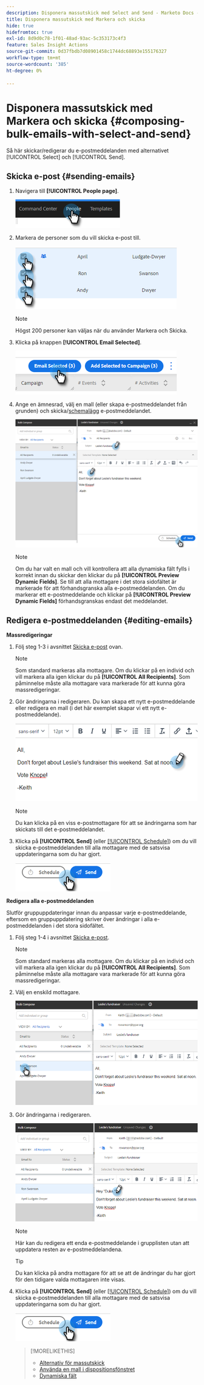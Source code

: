 ```yaml
---
description: Disponera massutskick med Select and Send - Marketo Docs - produktdokumentation
title: Disponera massutskick med Markera och skicka
hide: true
hidefromtoc: true
exl-id: 8d9d0c78-1f01-48ad-93ac-5c353173c4f3
feature: Sales Insight Actions
source-git-commit: 0d37fbdb7d08901458c1744dc68893e155176327
workflow-type: tm+mt
source-wordcount: '385'
ht-degree: 0%

---
```


# Disponera massutskick med Markera och skicka {#composing-bulk-emails-with-select-and-send}

Så här skickar/redigerar du e-postmeddelanden med alternativet [!UICONTROL Select] och [!UICONTROL Send].

## Skicka e-post {#sending-emails}

1. Navigera till **[!UICONTROL People page]**.

   ![](assets/composing-bulk-emails-with-select-and-send-1.png)

1. Markera de personer som du vill skicka e-post till.

   ![](assets/composing-bulk-emails-with-select-and-send-2.png)

   >[!NOTE]
   >
   >Högst 200 personer kan väljas när du använder Markera och Skicka.

1. Klicka på knappen **[!UICONTROL Email Selected]**.

   ![](assets/composing-bulk-emails-with-select-and-send-3.png)

1. Ange en ämnesrad, välj en mall (eller skapa e-postmeddelandet från grunden) och skicka/[schemalägg](/help/marketo/product-docs/marketo-sales-connect/email/using-the-compose-window/scheduling-an-email.md) e-postmeddelandet.

   ![](assets/composing-bulk-emails-with-select-and-send-4.png)

   >[!NOTE]
   >
   >Om du har valt en mall och vill kontrollera att alla dynamiska fält fylls i korrekt innan du skickar den klickar du på **[!UICONTROL Preview Dynamic Fields]**. Se till att alla mottagare i det stora sidofältet är markerade för att förhandsgranska alla e-postmeddelanden. Om du markerar ett e-postmeddelande och klickar på **[!UICONTROL Preview Dynamic Fields]** förhandsgranskas endast det meddelandet.

## Redigera e-postmeddelanden {#editing-emails}

**Massredigeringar**

1. Följ steg 1-3 i avsnittet [Skicka e-post](#sending-emails) ovan.

   >[!NOTE]
   >
   >Som standard markeras alla mottagare. Om du klickar på en individ och vill markera alla igen klickar du på **[!UICONTROL All Recipients]**. Som påminnelse måste alla mottagare vara markerade för att kunna göra massredigeringar.

1. Gör ändringarna i redigeraren. Du kan skapa ett nytt e-postmeddelande eller redigera en mall (i det här exemplet skapar vi ett nytt e-postmeddelande).

   ![](assets/composing-bulk-emails-with-select-and-send-5.png)

   >[!NOTE]
   >
   >Du kan klicka på en viss e-postmottagare för att se ändringarna som har skickats till det e-postmeddelandet.

1. Klicka på **[!UICONTROL Send]** (eller [[!UICONTROL Schedule]](/help/marketo/product-docs/marketo-sales-connect/email/using-the-compose-window/scheduling-an-email.md)) om du vill skicka e-postmeddelanden till alla mottagare med de satsvisa uppdateringarna som du har gjort.

   ![](assets/composing-bulk-emails-with-select-and-send-6.png)

**Redigera alla e-postmeddelanden**

Slutför gruppuppdateringar innan du anpassar varje e-postmeddelande, eftersom en gruppuppdatering skriver över ändringar i alla e-postmeddelanden i det stora sidofältet.

1. Följ steg 1-4 i avsnittet [Skicka e-post](#sending-emails).

   >[!NOTE]
   >
   >Som standard markeras alla mottagare. Om du klickar på en individ och vill markera alla igen klickar du på **[!UICONTROL All Recipients]**. Som påminnelse måste alla mottagare vara markerade för att kunna göra massredigeringar.

1. Välj en enskild mottagare.

   ![](assets/composing-bulk-emails-with-select-and-send-7.png)

1. Gör ändringarna i redigeraren.

   ![](assets/composing-bulk-emails-with-select-and-send-8.png)

   >[!NOTE]
   >
   >Här kan du redigera ett enda e-postmeddelande i grupplisten utan att uppdatera resten av e-postmeddelandena.

   >[!TIP]
   >
   >Du kan klicka på andra mottagare för att se att de ändringar du har gjort för den tidigare valda mottagaren inte visas.

1. Klicka på **[!UICONTROL Send]** (eller [[!UICONTROL Schedule]](/help/marketo/product-docs/marketo-sales-connect/email/using-the-compose-window/scheduling-an-email.md)) om du vill skicka e-postmeddelanden till alla mottagare med de satsvisa uppdateringarna som du har gjort.

   ![](assets/composing-bulk-emails-with-select-and-send-9.png)

   >[!MORELIKETHIS]
   >
   >* [Alternativ för massutskick](/help/marketo/product-docs/marketo-sales-insight/actions/email/using-the-compose-window/bulk-emailing-options.md)
   >* [Använda en mall i dispositionsfönstret](/help/marketo/product-docs/marketo-sales-connect/email/using-the-compose-window/using-a-template-in-the-compose-window.md)
   >* [Dynamiska fält](/help/marketo/product-docs/marketo-sales-connect/templates/dynamic-fields/how-to-insert-dynamic-fields.md)
